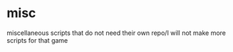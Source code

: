 # misc
miscellaneous scripts that do not need their own repo/I will not make more scripts for that game
